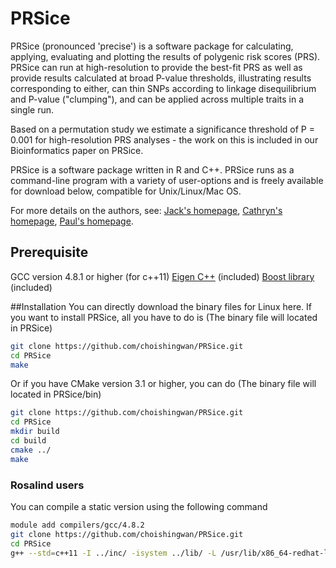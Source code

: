 # PRSice
PRSice (pronounced 'precise') is a software package for calculating, applying, evaluating and plotting the results of polygenic risk scores (PRS). 
PRSice can run at high-resolution to provide the best-fit PRS as well as provide results calculated at broad P-value thresholds, illustrating results corresponding to either, can thin SNPs according to linkage disequilibrium and P-value ("clumping"), and can be applied across multiple traits in a single run.

Based on a permutation study we estimate a significance threshold of P = 0.001 for high-resolution PRS analyses - the work on this is included in our Bioinformatics paper on PRSice.

PRSice is a software package written in R and C++. PRSice runs as a command-line program with a variety of user-options and is freely available for download below, compatible for Unix/Linux/Mac OS.

For more details on the authors, see: [Jack's homepage](https://kclpure.kcl.ac.uk/portal/en/persons/jack-euesden(972d61b2-89c6-4777-8969-7d88b0c0ece5).html), [Cathryn's homepage](http://www.kcl.ac.uk/lsm/research/divisions/gmm/archive/clusters/bse/lewis/clewis.aspx), [Paul's homepage](http://www.pauloreilly.info/).

## Prerequisite
GCC version 4.8.1 or higher (for c++11)
[Eigen C++](http://eigen.tuxfamily.org/index.php?title=Main_Page) (included)
[Boost library](http://www.boost.org/) (included)

##Installation
You can directly download the binary files for Linux here.
If you want to install PRSice, all you have to do is (The binary file will located in PRSice)
```bash
git clone https://github.com/choishingwan/PRSice.git
cd PRSice
make
```
Or if you have CMake version 3.1 or higher, you can do (The binary file will located in PRSice/bin)
```bash
git clone https://github.com/choishingwan/PRSice.git
cd PRSice
mkdir build
cd build
cmake ../
make
```
### Rosalind users
You can compile a static version using the following command
```bash
module add compilers/gcc/4.8.2
git clone https://github.com/choishingwan/PRSice.git
cd PRSice
g++ --std=c++11 -I ../inc/ -isystem ../lib/ -L /usr/lib/x86_64-redhat-linux5E/lib64 -DNDEBUG -Wl,--whole-archive -lpthread -Wl,--no-whole-archive  -static-libstdc++  -static-libgcc -static ../src/*.cpp -o PRSice
```

